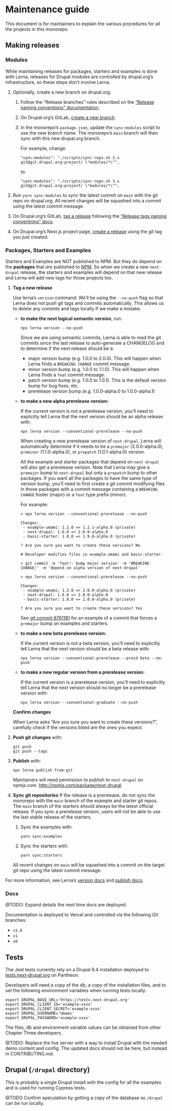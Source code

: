 # Maintenance guide

This document is for maintainers to explain the various procedures for all the projects in this monorepo.

## Making releases

### Modules

While maintaining releases for packages, starters and examples is done with Lerna, releases for Drupal modules are controlled by drupal.org’s infrastructure, so these steps don’t involve Lerna.

1. Optionally, create a new branch on drupal.org.

   1. Follow the “Release branches” rules described on the [“Release naming conventions” documentation](https://www.drupal.org/docs/develop/git/git-for-drupal-project-maintainers/release-naming-conventions).
   2. On Drupal.org’s GitLab, [create a new branch](https://git.drupalcode.org/project/next/-/tags/new).
   3. In the monorepo’s `package.json`, update the `sync:modules` script to use the new branch name. The monorepo’s `main` branch will then sync with this new drupal.org branch.

      For example, change:

      ```
      "sync:modules": "./scripts/sync-repo.sh 2.x git@git.drupal.org:project/ \"modules/*\"",
      ```

      to:

      ```
      "sync:modules": "./scripts/sync-repo.sh 3.x git@git.drupal.org:project/ \"modules/*\"",
      ```

2. Run `yarn sync:modules` to sync the latest commit on `main` with the git repo on drupal.org. All recent changes will be squashed into a commit using the latest commit message.
3. On Drupal.org’s GitLab, [tag a release](https://git.drupalcode.org/project/next/-/tags/new) following the [“Release tags naming conventions” docs](https://www.drupal.org/docs/develop/git/git-for-drupal-project-maintainers/release-naming-conventions#release-tags).
4. On Drupal.org’s Next.js project page, [create a release](https://www.drupal.org/node/add/project-release/3192303) using the git tag you just created.

### Packages, Starters and Examples

Starters and Examples are NOT published to NPM. But they do depend on the **packages** that _are_ published to [NPM](https://www.npmjs.com/package/next-drupal). So when we create a new `next-drupal` release, the starters and examples will depend on that new release and Lerna will add new tags for those projects too.

1. **Tag a new release**

   Use lerna’s `version` command. We’ll be using the `--no-push` flag so that Lerna does not push git tags and commits automatically. This allows us to delete any commits and tags locally if we make a mistake.

   - **to make the next logical semantic version**, run:

     ```
     npx lerna version --no-push
     ```

     Since we are using semantic commits, Lerna is able to read the git commits since the last release to auto-generate a CHANGELOG and to determine if the next release should be a:

     - major version bump (e.g. 1.0.0 to 2.0.0). This will happen when Lerna finds a `BREAKING CHANGE` commit message.
     - minor version bump (e.g. 1.0.0 to 1.1.0). This will happen when Lerna finds a `feat` commit message.
     - patch version bump (e.g. 1.0.0 to 1.0.1). This is the default version bump for bug fixes, etc.
     - prerelease version bump (e.g. 1.0.0-alpha.0 to 1.0.0-alpha.1)

   - **to make a new alpha prerelease version:**

     If the current version is not a prerelease version, you’ll need to explicitly tell Lerna that the next version should be an alpha release with:

     ```
     npx lerna version --conventional-prerelease --no-push
     ```

     When creating a new prerelease version of `next-drupal`, Lerna will automatically determine if it needs to be a `premajor` (2.0.0-alpha.0), `preminor` (1.1.0-alpha.0), or `prepatch` (1.0.1-alpha.0) version.

     All the example and starter packages that depend on `next-drupal` will also get a prerelease version. Note that Lerna may give a `premajor` bump to `next-drupal` but only a `prepatch` bump to other packages. If you want all the packages to have the same type of version bump, you’ll need to first create a git commit modifying files in those packages with a commit message containing a `BREAKING CHANGE` footer (major) or a `feat` type prefix (minor).

     For example:

     ```
     > npx lerna version --conventional-prerelease --no-push

     Changes:
      - example-umami: 1.2.0 => 1.2.1-alpha.0 (private)
      - next-drupal: 1.6.0 => 2.0.0-alpha.0
      - basic-starter: 1.8.0 => 1.9.0-alpha.0 (private)

     ? Are you sure you want to create these versions? No

     # Developer modifies files in example-umami and basic-starter.

     > git commit -m 'feat!: bump major version' -m 'BREAKING CHANGE:' -m 'depend on alpha version of next-drupal'

     > npx lerna version --conventional-prerelease --no-push

     Changes:
      - example-umami: 1.2.0 => 2.0.0-alpha.0 (private)
      - next-drupal: 1.6.0 => 2.0.0-alpha.0
      - basic-starter: 1.8.0 => 2.0.0-alpha.0 (private)

     ? Are you sure you want to create these versions? Yes
     ```

     See [git commit 8761181](https://github.com/chapter-three/next-drupal/commit/8761181041daa6ec8765c19e030f299a7a9f2958) for an example of a commit that forces a `premajor` bump on examples and starters.

   - **to make a new beta prerelease version:**

     If the current version is not a beta version, you’ll need to explicitly tell Lerna that the next version should be a beta release with:

     ```
     npx lerna version --conventional-prerelease --preid beta --no-push
     ```

   - **to make a new regular version from a prerelease version:**

     If the current version is a prerelease version, you’ll need to explicitly tell Lerna that the next version should no longer be a prerelease version with:

     ```
     npx lerna version --conventional-graduate --no-push
     ```

   **Confirm changes**

   When Lerna asks “Are you sure you want to create these versions?”, carefully check if the versions listed are the ones you expect.

2. **Push git changes** with:

   ```
   git push
   git push --tags
   ```

3. **Publish** with:

   ```
   npx lerna publish from-git
   ```

   Maintainers will need permission to publish to `next-drupal` on npmjs.com. http://npmjs.com/package/next-drupal

4. **Sync git repositories**
   If the release is a prerelease, do not sync the monorepo with the `main` branch of the example and starter git repos. The `main` branch of the starters should always be the latest official release. If you sync a prerelease version, users will not be able to use the last stable release of the starters.

   1. Sync the examples with:
      ```
      yarn sync:examples
      ```
   2. Sync the starters with:
      ```
      yarn sync:starters
      ```

   All recent changes on `main` will be squashed into a commit on the target git repo using the latest commit message.

For more information, see Lerna’s [version docs](https://github.com/lerna/lerna/tree/main/libs/commands/version) and [publish docs](https://github.com/lerna/lerna/tree/main/libs/commands/publish).

### Docs

@TODO: Expand details the next time docs are deployed.

Documentation is deployed to Vercel and controlled via the following Git branches:

- `v1.6`
- `v1`
- `v0`

## Tests

The Jest tests currently rely on a Drupal 9.4 installation deployed to [tests.next-drupal.org](https://tests.next-drupal.org) on Pantheon.

Developers will need a copy of the db, a copy of the installation files, and to set the following environment variables when running tests locally:

```dotenv
export DRUPAL_BASE_URL='https://tests.next-drupal.org'
export DRUPAL_CLIENT_ID='example-xxxx'
export DRUPAL_CLIENT_SECRET='example-xxxx'
export DRUPAL_USERNAME='Umami'
export DRUPAL_PASSWORD='example-xxxx'
```

The files, db and environment variable values can be obtained from other Chapter Three developers.

@TODO: Replace the live server with a way to install Drupal with the needed demo content and config. The updated docs should not be here, but instead in CONTRIBUTING.md.

## Drupal (`/drupal` directory)

This is probably a single Drupal install with the config for all the examples and is used for running Cypress tests.

@TODO Confirm speculation by getting a copy of the database so `/drupal` can be run locally.

